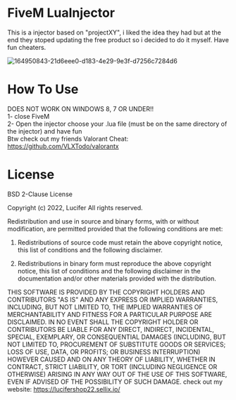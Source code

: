# FiveM LuaInjector
This is a injector based on "projectXY", i liked the  idea they had but at the end they stoped updating the free product so i decided to do it myself. Have fun cheaters.    

![164950843-21d6eee0-d183-4e29-9e3f-d7256c7284d6](https://user-images.githubusercontent.com/92219129/165113364-29f71308-064a-4360-90fa-b3bd4589f3b5.png)  
# How To Use  
DOES NOT WORK ON WINDOWS 8, 7 OR UNDER!!  
1- close FiveM  
2- Open the injector choose your .lua file (must be on the same directory of the injector) and have fun  
Btw check out my friends Valorant Cheat: https://github.com/VLXTodo/valorantx  
# License  
BSD 2-Clause License

Copyright (c) 2022, Lucifer
All rights reserved.

Redistribution and use in source and binary forms, with or without
modification, are permitted provided that the following conditions are met:

1. Redistributions of source code must retain the above copyright notice, this
   list of conditions and the following disclaimer.

2. Redistributions in binary form must reproduce the above copyright notice,
   this list of conditions and the following disclaimer in the documentation
   and/or other materials provided with the distribution.

THIS SOFTWARE IS PROVIDED BY THE COPYRIGHT HOLDERS AND CONTRIBUTORS "AS IS"
AND ANY EXPRESS OR IMPLIED WARRANTIES, INCLUDING, BUT NOT LIMITED TO, THE
IMPLIED WARRANTIES OF MERCHANTABILITY AND FITNESS FOR A PARTICULAR PURPOSE ARE
DISCLAIMED. IN NO EVENT SHALL THE COPYRIGHT HOLDER OR CONTRIBUTORS BE LIABLE
FOR ANY DIRECT, INDIRECT, INCIDENTAL, SPECIAL, EXEMPLARY, OR CONSEQUENTIAL
DAMAGES (INCLUDING, BUT NOT LIMITED TO, PROCUREMENT OF SUBSTITUTE GOODS OR
SERVICES; LOSS OF USE, DATA, OR PROFITS; OR BUSINESS INTERRUPTION) HOWEVER
CAUSED AND ON ANY THEORY OF LIABILITY, WHETHER IN CONTRACT, STRICT LIABILITY,
OR TORT (INCLUDING NEGLIGENCE OR OTHERWISE) ARISING IN ANY WAY OUT OF THE USE
OF THIS SOFTWARE, EVEN IF ADVISED OF THE POSSIBILITY OF SUCH DAMAGE.
check out my website: https://lucifershop22.sellix.io/  
